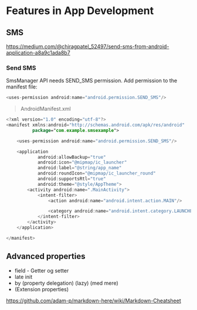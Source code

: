 # Features in App Development

## SMS
https://medium.com/@chiragpatel_52497/send-sms-from-android-application-a8a9c1ada8b7

### Send SMS

SmsManager API needs SEND_SMS permission. Add permission to the manifest file:
```kotlin
<uses-permission android:name="android.permission.SEND_SMS"/>
```

> AndroidManifest.xml
```Kotlin
<?xml version="1.0" encoding="utf-8"?>
<manifest xmlns:android="http://schemas.android.com/apk/res/android"
          package="com.example.smsexample">

    <uses-permission android:name="android.permission.SEND_SMS"/>

    <application
            android:allowBackup="true"
            android:icon="@mipmap/ic_launcher"
            android:label="@string/app_name"
            android:roundIcon="@mipmap/ic_launcher_round"
            android:supportsRtl="true"
            android:theme="@style/AppTheme">
        <activity android:name=".MainActivity">
            <intent-filter>
                <action android:name="android.intent.action.MAIN"/>

                <category android:name="android.intent.category.LAUNCHER"/>
            </intent-filter>
        </activity>
    </application>

</manifest>
```

## Advanced properties
* field - Getter og setter
* late init
* by (property delegation) (lazy) (med mere)
* (Extension properties)


https://github.com/adam-p/markdown-here/wiki/Markdown-Cheatsheet
